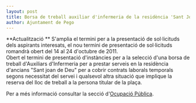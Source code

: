 ```yaml
---
layout: post
title: Borsa de treball auxiliar d'infermeria de la residència 'Sant Joan de Deu'
author: Ajuntament de Pego
---
```

<div class="update" markdown="1">
**Actualització <time datetime=""></time>** S'amplia el termini per a la presentació de sol·licituds dels aspirants interesats, el nou termini de presentació de sol·licituds romandrà obert del 14 al 24 d'octubre de 2011.
</div>
Obert el termini de presentació d'instàncies per a la selecció d'una borsa de treball d'Auxiliars d'Infermeria per a prestar serveis en la residència d'ancians "Sant joan de Deu" per a cobrir contrats laborals temporals segons necessitat del servei i qualsevol altra situació que implique la reserva del lloc de treball a la persona titular de la plaça.

Per a més informació consultar la secció d'[Ocupació Pública](/serveis/ocupacio_publica.html).
